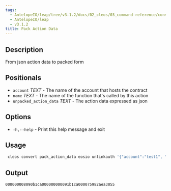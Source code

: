 ```yaml
---
tags:
  - AntelopeIO/leap/tree/v3.1.2/docs/02_cleos/03_command-reference/convert/pack_action_data.md
  - AntelopeIO/leap
  - v3.1.2
title: Pack Action Data
---
```

## Description
From json action data to packed form

## Positionals
- `account` _TEXT_ - The name of the account that hosts the contract
- `name` _TEXT_ - The name of the function that's called by this action
- `unpacked_action_data` _TEXT_ - The action data expressed as json

## Options

- `-h,--help` - Print this help message and exit

## Usage
```sh
 cleos convert pack_action_data eosio unlinkauth '{"account":"test1", "code":"test2", "type":"eosioeosio"}'
```

## Output


```console
000000008090b1ca000000000091b1ca000075982aea3055
```
